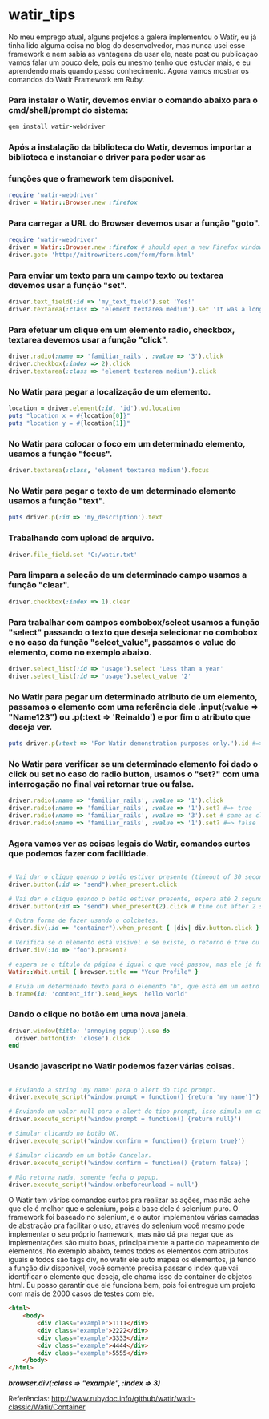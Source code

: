 # watir_tips
No meu emprego atual, alguns projetos a galera implementou o Watir, eu já tinha lido alguma coisa no blog do desenvolvedor, mas nunca usei esse framework e nem sabia as vantagens de usar ele, neste post ou publicaçao vamos falar um pouco dele, pois eu mesmo tenho que estudar mais, e eu aprendendo mais quando passo conhecimento. Agora vamos mostrar os comandos do Watir Framework em Ruby.

### Para instalar o Watir, devemos enviar o comando abaixo para o cmd/shell/prompt do sistema:
```ruby
gem install watir-webdriver
```

### Após a instalação da biblioteca do Watir, devemos importar a biblioteca e instanciar o driver para poder usar as
### funções que o framework tem disponível.
```ruby
require 'watir-webdriver'
driver = Watir::Browser.new :firefox
```

### Para carregar a URL do Browser devemos usar a função "goto".
```ruby
require 'watir-webdriver'
driver = Watir::Browser.new :firefox # should open a new Firefox window
driver.goto 'http://nitrowriters.com/form/form.html'
```

### Para enviar um texto para um campo texto ou textarea devemos usar a função "set".
```ruby
driver.text_field(:id => 'my_text_field').set 'Yes!'
driver.textarea(:class => 'element textarea medium').set 'It was a long time ago, I do not remember'
```

### Para efetuar um clique em um elemento radio, checkbox, textarea devemos usar a função "click".
```ruby
driver.radio(:name => 'familiar_rails', :value => '3').click
driver.checkbox(:index => 2).click
driver.textarea(:class => 'element textarea medium').click
```

### No Watir para pegar a localização de um elemento.
```ruby
location = driver.element(:id, 'id').wd.location
puts "location x = #{location[0]}"
puts "location y = #{location[1]}"
```

### No Watir para colocar o foco em um determinado elemento, usamos a função "focus".
```ruby
driver.textarea(:class, 'element textarea medium').focus
```

### No Watir para pegar o texto de um determinado elemento usamos a função "text".
```ruby
puts driver.p(:id => 'my_description').text
```


### Trabalhando com upload de arquivo.
```ruby
driver.file_field.set 'C:/watir.txt'
```

### Para limpara a seleção de um determinado campo usamos a função "clear".
```ruby
driver.checkbox(:index => 1).clear
```


### Para trabalhar com campos combobox/select usamos a função "select" passando o texto que deseja selecionar no combobox e no caso da função "select_value", passamos o value do elemento, como no exemplo abaixo.
```ruby
driver.select_list(:id => 'usage').select 'Less than a year'
driver.select_list(:id => 'usage').select_value '2'
```

### No Watir para pegar um determinado atributo de um elemento, passamos o elemento com uma referência dele .input(:value => "Name123") ou .p(:text => 'Reinaldo') e por fim o atributo que deseja ver.

```ruby
puts driver.p(:text => 'For Watir demonstration purposes only.').id #=> output: 'my_description'
```

### No Watir para verificar se um determinado elemento foi dado o click ou set no caso do radio button, usamos o "set?" com uma interrogação no final vai retornar true ou false.
```ruby
driver.radio(:name => 'familiar_rails', :value => '1').click
driver.radio(:name => 'familiar_rails', :value => '1').set? #=> true
driver.radio(:name => 'familiar_rails', :value => '3').set # same as click 
driver.radio(:name => 'familiar_rails', :value => '1').set? #=> false
```

### Agora vamos ver as coisas legais do Watir, comandos curtos que podemos fazer com facilidade.
```ruby

# Vai dar o clique quando o botão estiver presente (timeout of 30 seconds).
driver.button(:id => "send").when_present.click    

# Vai dar o clique quando o botão estiver presente, espera até 2 segundos, você pode determinar o tempo que deseja.
driver.button(:id => "send").when_present(2).click # time out after 2 seconds 

# Outra forma de fazer usando o colchetes.
driver.div(:id => "container").when_present { |div| div.button.click }

# Verifica se o elemento está visivel e se existe, o retorno é true ou false.
driver.div(:id => "foo").present?

# espera se o título da página é igual o que você passou, mas ele já faz a espera dinâmica.
Watir::Wait.until { browser.title == "Your Profile" }

# Envia um determinado texto para o elemento "b", que está em um outro frame, isso é feito em uma linha.
b.frame(id: 'content_ifr').send_keys 'hello world'
```

### Dando o clique no botão em uma nova janela.
```ruby
driver.window(title: 'annoying popup').use do
  driver.button(id: 'close').click
end
```

### Usando javascript no Watir podemos fazer várias coisas.
```ruby

# Enviando a string 'my name' para o alert do tipo prompt. 
driver.execute_script("window.prompt = function() {return 'my name'}")

# Enviando um valor null para o alert do tipo prompt, isso simula um cancelar. 
driver.execute_script('window.prompt = function() {return null}')

# Simular clicando no botão OK.
driver.execute_script('window.confirm = function() {return true}')

# Simular clicando em um botão Cancelar.
driver.execute_script('window.confirm = function() {return false}')

# Não retorna nada, somente fecha o popup.
driver.execute_script('window.onbeforeunload = null')
```

   O Watir tem vários comandos curtos pra realizar as ações, mas não ache que ele é melhor que o selenium, pois a base dele é selenium puro. O framework foi baseado no selenium, e o autor implementou várias camadas de abstração pra facilitar o uso, através do selenium você mesmo pode implementar o seu próprio framework, mas não dá pra negar que as implementações são muito boas, principalmente a parte do mapeamento de elementos.
   No exemplo abaixo, temos todos os elementos com atributos iguais e todos são tags div, no watir ele auto mapea os elementos, já tendo a função div disponível, você somente precisa passar o index que vai identificar o elemento que deseja, ele chama isso de container de objetos html.
   Eu posso garantir que ele funciona bem, pois foi entregue um projeto com mais de 2000 casos de testes com ele.

```html
<html>
    <body>
        <div class="example">1111</div>
        <div class="example">2222</div>
        <div class="example">3333</div>
        <div class="example">4444</div>
        <div class="example">5555</div>
    </body>
</html>
```
***browser.div(:class => "example", :index => 3)***


Referências:
http://www.rubydoc.info/github/watir/watir-classic/Watir/Container
